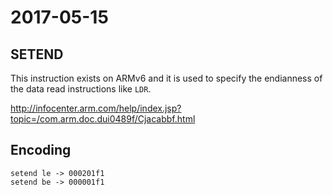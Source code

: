 # 2017-05-15

SETEND
------

This instruction exists on ARMv6 and it is used to specify the endianness of the data read instructions like `LDR`.

http://infocenter.arm.com/help/index.jsp?topic=/com.arm.doc.dui0489f/Cjacabbf.html

Encoding
--------

	setend le -> 000201f1
	setend be -> 000001f1
